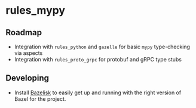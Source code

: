 # rules_mypy

## Roadmap

- Integration with `rules_python` and `gazelle` for basic `mypy` type-checking via aspects
- Integration with `rules_proto_grpc` for protobuf and gRPC type stubs

## Developing

- Install [Bazelisk](https://github.com/bazelbuild/bazelisk) to easily get up and running with the right version of Bazel for the project.
